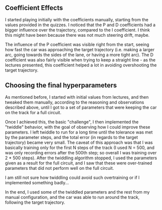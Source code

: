 ## Coefficient Effects
I started playing initially with the coefficients manually, starting from the values provided in the quizzes. I noticed that the P and D coefficients had a bigger influence over the trajectory, compared to the I coefficient. I think this might have been because there was not much steering drift, maybe.  

The influence of the P coefficient was visible right from the start, seeing how fast the car was approaching the target trajectory (i.e. making a larger arc, going towards the sides of the lane, or having a more tight arc). The D coefficient was also fairly visible when trying to keep a straight line - as the lectures presented, this coefficient helped a lot in avoiding overshooting the target trajectory.

## Choosing the final hyperparameters
As mentioned before, I started with initial values from lectures, and then tweaked them manually, according to the reasoning and observations described above, until I got to a set of parameters that were keeping the car on the track for a full circuit.

Once I achieved this, the basic "challenge", I then implemented the "twiddle" behavior, with the goal of observing how I could improve these parameters. I left twiddle to run for a long time until the tolerance was met by the parameter steps, and the total error (in regards to the target trajectory) became very small. The caveat of this approach was that I was basically training only for the first N steps of the track (I used N = 500, and was only recording errors after the 500th step; so overall I was training over 2 * 500 steps). After the twiddling algorithm stopped, I used the parameters given as a result for the full circuit, and I saw that these were over-trained parameters that did not perform well on the full circuit.

I am still not sure how twiddling could avoid such overtraining or if I implemented something badly...

In the end, I used some of the twiddled parameters and the rest from my manual configuration, and the car was able to run around the track, following the target trajectory.
